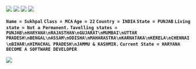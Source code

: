 
<a href="https://www.youtube.com/@HistoricalMania"><img src="https://img.shields.io/badge/YouTube-FF0000?style=for-the-badge&logo=youtube&logoColor=white"></a>
<a href="https://t.me/CREATIVITY_MAMBA" > <img src="https://img.shields.io/badge/Telegram-1877F2?style=for-the-badge&logo=Telegram&logoColor=white" ></a>
<a href="https://www.instagram.com/Sukhpalinsta/"> <img src="https://img.shields.io/badge/Instagram-E4405F?style=for-the-badge&logo=instagram&logoColor=white"></a>
<a href="https://m.twitter.com/SukhiKherera" > <img src="https://img.shields.io/badge/Twitter-1DA1F2?style=for-the-badge&logo=twitter&logoColor=white"> </a>

**`Name = Sukhpal`
`Class = MCA`
`Age = 22`
`Country = INDIA`
`State = PUNJAB`
`Living state = Not a Permanent.`
`Tavelling states = PUNJAB\nHARYANA\nRAJASTHAN\nGUJARAT\nMUMBAI\nUTTAR PRADESH\nBENGAL\nASSAM\nODISHA\nMAHARASTRA\nKARNATAKA\nKERELA\nCHENNAI\nBIHAR\nHIMACHAL PRADESH\nJAMMU & KASHMIR.`
`Current State = HARYANA`
`BECOME A SOFTWARE DEVELOPER`**

<a href="https://github.com/FantasticSukhi/FantasticSukhi" ><img src="https://komarev.com/ghpvc/?username=FantasticSukhi&color=blueviolet&style=flat-square" ></a>
